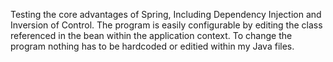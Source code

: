 Testing the core advantages of Spring, Including Dependency Injection and Inversion of Control.
The program is easily configurable by editing the class referenced in the bean within the application context.
To change the program nothing has to be hardcoded or editied within my Java files.
